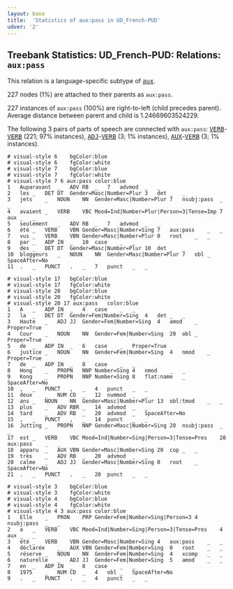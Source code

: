 ```yaml
---
layout: base
title:  'Statistics of aux:pass in UD_French-PUD'
udver: '2'
---
```


## Treebank Statistics: UD_French-PUD: Relations: `aux:pass`

This relation is a language-specific subtype of <tt><a href="fr_pud-dep-aux.html">aux</a></tt>.

227 nodes (1%) are attached to their parents as `aux:pass`.

227 instances of `aux:pass` (100%) are right-to-left (child precedes parent).
Average distance between parent and child is 1.24669603524229.

The following 3 pairs of parts of speech are connected with `aux:pass`: <tt><a href="fr_pud-pos-VERB.html">VERB</a></tt>-<tt><a href="fr_pud-pos-VERB.html">VERB</a></tt> (221; 97% instances), <tt><a href="fr_pud-pos-ADJ.html">ADJ</a></tt>-<tt><a href="fr_pud-pos-VERB.html">VERB</a></tt> (3; 1% instances), <tt><a href="fr_pud-pos-AUX.html">AUX</a></tt>-<tt><a href="fr_pud-pos-VERB.html">VERB</a></tt> (3; 1% instances).


~~~ conllu
# visual-style 6	bgColor:blue
# visual-style 6	fgColor:white
# visual-style 7	bgColor:blue
# visual-style 7	fgColor:white
# visual-style 7 6 aux:pass	color:blue
1	Auparavant	_	ADV	RB	_	7	advmod	_	_
2	les	_	DET	DT	Gender=Masc|Number=Plur	3	det	_	_
3	jets	_	NOUN	NN	Gender=Masc|Number=Plur	7	nsubj:pass	_	_
4	avaient	_	VERB	VBC	Mood=Ind|Number=Plur|Person=3|Tense=Imp	7	aux	_	_
5	seulement	_	ADV	RB	_	7	advmod	_	_
6	été	_	VERB	VBN	Gender=Masc|Number=Sing	7	aux:pass	_	_
7	vus	_	VERB	VBN	Gender=Masc|Number=Plur	0	root	_	_
8	par	_	ADP	IN	_	10	case	_	_
9	des	_	DET	DT	Gender=Masc|Number=Plur	10	det	_	_
10	bloggeurs	_	NOUN	NN	Gender=Masc|Number=Plur	7	obl	_	SpaceAfter=No
11	.	_	PUNCT	.	_	7	punct	_	_

~~~


~~~ conllu
# visual-style 17	bgColor:blue
# visual-style 17	fgColor:white
# visual-style 20	bgColor:blue
# visual-style 20	fgColor:white
# visual-style 20 17 aux:pass	color:blue
1	A	_	ADP	IN	_	4	case	_	_
2	la	_	DET	DT	Gender=Fem|Number=Sing	4	det	_	_
3	Haute	_	ADJ	JJ	Gender=Fem|Number=Sing	4	amod	_	Proper=True
4	Cour	_	NOUN	NN	Gender=Fem|Number=Sing	20	obl	_	Proper=True
5	de	_	ADP	IN	_	6	case	_	Proper=True
6	justice	_	NOUN	NN	Gender=Fem|Number=Sing	4	nmod	_	Proper=True
7	de	_	ADP	IN	_	8	case	_	_
8	Hong	_	PROPN	NNP	Number=Sing	4	nmod	_	_
9	Kong	_	PROPN	NNP	Number=Sing	8	flat:name	_	SpaceAfter=No
10	,	_	PUNCT	,	_	4	punct	_	_
11	deux	_	NUM	CD	_	12	nummod	_	_
12	ans	_	NOUN	NN	Gender=Masc|Number=Plur	13	obl:tmod	_	_
13	plus	_	ADV	RBR	_	14	advmod	_	_
14	tard	_	ADV	RB	_	20	advmod	_	SpaceAfter=No
15	,	_	PUNCT	,	_	14	punct	_	_
16	Jutting	_	PROPN	NNP	Gender=Masc|Number=Sing	20	nsubj:pass	_	_
17	est	_	VERB	VBC	Mood=Ind|Number=Sing|Person=3|Tense=Pres	20	aux:pass	_	_
18	apparu	_	AUX	VBN	Gender=Masc|Number=Sing	20	cop	_	_
19	très	_	ADV	RB	_	20	advmod	_	_
20	calme	_	ADJ	JJ	Gender=Masc|Number=Sing	0	root	_	SpaceAfter=No
21	.	_	PUNCT	.	_	20	punct	_	_

~~~


~~~ conllu
# visual-style 3	bgColor:blue
# visual-style 3	fgColor:white
# visual-style 4	bgColor:blue
# visual-style 4	fgColor:white
# visual-style 4 3 aux:pass	color:blue
1	Elle	_	PRON	PRP	Gender=Fem|Number=Sing|Person=3	4	nsubj:pass	_	_
2	a	_	VERB	VBC	Mood=Ind|Number=Sing|Person=3|Tense=Pres	4	aux	_	_
3	été	_	VERB	VBN	Gender=Masc|Number=Sing	4	aux:pass	_	_
4	déclarée	_	AUX	VBN	Gender=Fem|Number=Sing	0	root	_	_
5	réserve	_	NOUN	NN	Gender=Fem|Number=Sing	4	xcomp	_	_
6	naturelle	_	ADJ	JJ	Gender=Fem|Number=Sing	5	amod	_	_
7	en	_	ADP	IN	_	8	case	_	_
8	1975	_	NUM	CD	_	4	obl	_	SpaceAfter=No
9	.	_	PUNCT	.	_	4	punct	_	_

~~~


